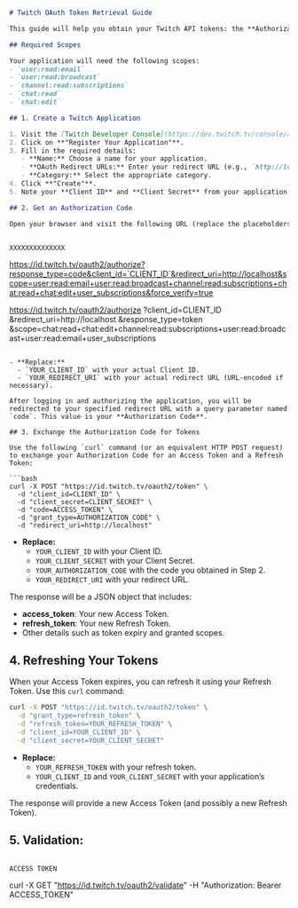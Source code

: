 ```markdown
# Twitch OAuth Token Retrieval Guide

This guide will help you obtain your Twitch API tokens: the **Authorization Code**, **Access Token**, and **Refresh Token** with the required scopes.

## Required Scopes

Your application will need the following scopes:
- `user:read:email`
- `user:read:broadcast`
- `channel:read:subscriptions`
- `chat:read`
- `chat:edit`

## 1. Create a Twitch Application

1. Visit the [Twitch Developer Console](https://dev.twitch.tv/console/apps) and sign in.
2. Click on **"Register Your Application"**.
3. Fill in the required details:
   - **Name:** Choose a name for your application.
   - **OAuth Redirect URLs:** Enter your redirect URL (e.g., `http://localhost`).
   - **Category:** Select the appropriate category.
4. Click **"Create"**.
5. Note your **Client ID** and **Client Secret** from your application settings.

## 2. Get an Authorization Code

Open your browser and visit the following URL (replace the placeholders with your actual details):

```
                                                                   XXXXXXXXXXXXXX
https://id.twitch.tv/oauth2/authorize?response_type=code&client_id=`CLIENT_ID`&redirect_uri=http://localhost&scope=user:read:email+user:read:broadcast+channel:read:subscriptions+chat:read+chat:edit+user_subscriptions&force_verify=true

https://id.twitch.tv/oauth2/authorize
    ?client_id=CLIENT_ID
    &redirect_uri=http://localhost
    &response_type=token
    &scope=chat:read+chat:edit+channel:read:subscriptions+user:read:broadcast+user:read:email+user_subscriptions
```

- **Replace:**
  - `YOUR_CLIENT_ID` with your actual Client ID.
  - `YOUR_REDIRECT_URI` with your actual redirect URL (URL-encoded if necessary).

After logging in and authorizing the application, you will be redirected to your specified redirect URL with a query parameter named `code`. This value is your **Authorization Code**.

## 3. Exchange the Authorization Code for Tokens

Use the following `curl` command (or an equivalent HTTP POST request) to exchange your Authorization Code for an Access Token and a Refresh Token:

```bash
curl -X POST "https://id.twitch.tv/oauth2/token" \
  -d "client_id=CLIENT_ID" \
  -d "client_secret=CLIENT_SECRET" \
  -d "code=ACCESS_TOKEN" \
  -d "grant_type=AUTHORIZATION_CODE" \
  -d "redirect_uri=http://localhost"

```

- **Replace:**
  - `YOUR_CLIENT_ID` with your Client ID.
  - `YOUR_CLIENT_SECRET` with your Client Secret.
  - `YOUR_AUTHORIZATION_CODE` with the code you obtained in Step 2.
  - `YOUR_REDIRECT_URI` with your redirect URL.

The response will be a JSON object that includes:
- **access_token**: Your new Access Token.
- **refresh_token**: Your new Refresh Token.
- Other details such as token expiry and granted scopes.

## 4. Refreshing Your Tokens

When your Access Token expires, you can refresh it using your Refresh Token. Use this `curl` command:

```bash
curl -X POST "https://id.twitch.tv/oauth2/token" \
  -d "grant_type=refresh_token" \
  -d "refresh_token=YOUR_REFRESH_TOKEN" \
  -d "client_id=YOUR_CLIENT_ID" \
  -d "client_secret=YOUR_CLIENT_SECRET"
```

- **Replace:**
  - `YOUR_REFRESH_TOKEN` with your refresh token.
  - `YOUR_CLIENT_ID` and `YOUR_CLIENT_SECRET` with your application’s credentials.

The response will provide a new Access Token (and possibly a new Refresh Token).

## 5. Validation:

                                                                             ACCESS TOKEN
curl -X GET "https://id.twitch.tv/oauth2/validate" -H "Authorization: Bearer ACCESS_TOKEN"
